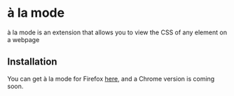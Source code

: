 # à la mode

à la mode is an extension that allows you to view the CSS of any element on a webpage

## Installation

You can get à la mode for Firefox [here](https://typo3.org/extensions/repository/view/aimeos), and a Chrome version is coming soon.
